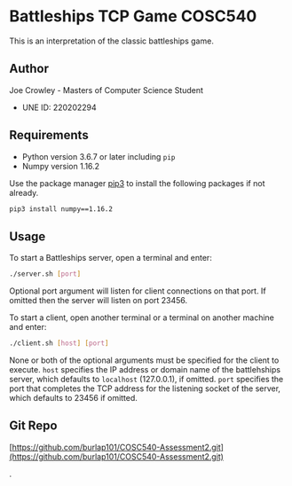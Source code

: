 ﻿# Battleships TCP Game COSC540

This is an interpretation of the classic battleships game.

## Author
Joe Crowley - Masters of Computer Science Student
- UNE ID: 220202294
 

## Requirements

- Python version 3.6.7 or later including ```pip```
- Numpy version 1.16.2 

Use the package manager [pip3](https://pip.pypa.io/en/stable/) to install the following packages if not already.

```bash
pip3 install numpy==1.16.2
```

## Usage

To start a Battleships server, open a terminal and enter:
```bash
./server.sh [port]  
```
Optional port argument will listen for client connections on that port. 
If omitted then the server will listen on port 23456.  

To start a client, open another terminal or a terminal on another machine and enter:
```bash
./client.sh [host] [port]
```
None or both of the optional arguments must be specified for the client to execute. 
```host```  specifies the IP address or domain name of the battlehships server, which defaults to ```localhost``` (127.0.0.1), if omitted.
```port``` specifies the port that completes the TCP address for the listening socket of the server, which defaults to 23456 if omitted.

## Git Repo

[https://github.com/burlap101/COSC540-Assessment2.git](https://github.com/burlap101/COSC540-Assessment2.git)


.
